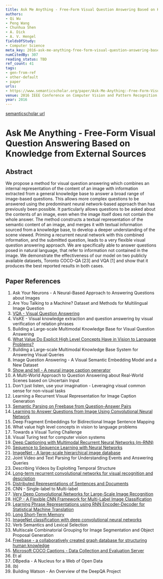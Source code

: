 ```yaml
---
title: Ask Me Anything - Free-Form Visual Question Answering Based on Knowledge from External Sources
authors:
- Qi Wu
- Peng Wang
- Chunhua Shen
- A. Dick
- A. V. Hengel
fieldsOfStudy:
- Computer Science
meta_key: 2016-ask-me-anything-free-form-visual-question-answering-based-on-knowledge-from-external-sources
numCitedBy: 307
reading_status: TBD
ref_count: 41
tags:
- gen-from-ref
- other-default
- paper
urls:
- https://www.semanticscholar.org/paper/Ask-Me-Anything:-Free-Form-Visual-Question-Based-on-Wu-Wang/20dbdf02497aa84510970d0f5e8b599073bca1bc?sort=total-citations
venue: 2016 IEEE Conference on Computer Vision and Pattern Recognition (CVPR)
year: 2016
---
```


[semanticscholar url](https://www.semanticscholar.org/paper/Ask-Me-Anything:-Free-Form-Visual-Question-Based-on-Wu-Wang/20dbdf02497aa84510970d0f5e8b599073bca1bc?sort=total-citations)

# Ask Me Anything - Free-Form Visual Question Answering Based on Knowledge from External Sources

## Abstract

We propose a method for visual question answering which combines an internal representation of the content of an image with information extracted from a general knowledge base to answer a broad range of image-based questions. This allows more complex questions to be answered using the predominant neural network-based approach than has previously been possible. It particularly allows questions to be asked about the contents of an image, even when the image itself does not contain the whole answer. The method constructs a textual representation of the semantic content of an image, and merges it with textual information sourced from a knowledge base, to develop a deeper understanding of the scene viewed. Priming a recurrent neural network with this combined information, and the submitted question, leads to a very flexible visual question answering approach. We are specifically able to answer questions posed in natural language, that refer to information not contained in the image. We demonstrate the effectiveness of our model on two publicly available datasets, Toronto COCO-QA [23] and VQA [1] and show that it produces the best reported results in both cases.

## Paper References

1. Ask Your Neurons - A Neural-Based Approach to Answering Questions about Images
2. Are You Talking to a Machine? Dataset and Methods for Multilingual Image Question
3. [VQA - Visual Question Answering](2015-vqa-visual-question-answering)
4. VisKE - Visual knowledge extraction and question answering by visual verification of relation phrases
5. Building a Large-scale Multimodal Knowledge Base for Visual Question Answering
6. [What Value Do Explicit High Level Concepts Have in Vision to Language Problems?](2016-what-value-do-explicit-high-level-concepts-have-in-vision-to-language-problems)
7. Building a Large-scale Multimodal Knowledge Base System for Answering Visual Queries
8. Image Question Answering - A Visual Semantic Embedding Model and a New Dataset
9. [Show and tell - A neural image caption generator](2015-show-and-tell-a-neural-image-caption-generator)
10. A Multi-World Approach to Question Answering about Real-World Scenes based on Uncertain Input
11. Don't just listen, use your imagination - Leveraging visual common sense for non-visual tasks
12. Learning a Recurrent Visual Representation for Image Caption Generation
13. [Semantic Parsing on Freebase from Question-Answer Pairs](2013-semantic-parsing-on-freebase-from-question-answer-pairs)
14. [Learning to Answer Questions from Image Using Convolutional Neural Network](2016-learning-to-answer-questions-from-image-using-convolutional-neural-network)
15. Deep Fragment Embeddings for Bidirectional Image Sentence Mapping
16. What value high level concepts in vision to language problems
17. Towards a Visual Turing Challenge
18. Visual Turing test for computer vision systems
19. [Deep Captioning with Multimodal Recurrent Neural Networks (m-RNN)](2015-deep-captioning-with-multimodal-recurrent-neural-networks-m-rnn)
20. [Sequence to Sequence Learning with Neural Networks](2014-sequence-to-sequence-learning-with-neural-networks)
21. [ImageNet - A large-scale hierarchical image database](2009-imagenet-a-large-scale-hierarchical-image-database)
22. Joint Video and Text Parsing for Understanding Events and Answering Queries
23. Describing Videos by Exploiting Temporal Structure
24. [Long-term recurrent convolutional networks for visual recognition and description](2015-long-term-recurrent-convolutional-networks-for-visual-recognition-and-description)
25. [Distributed Representations of Sentences and Documents](2014-distributed-representations-of-sentences-and-documents)
26. CNN - Single-label to Multi-label
27. [Very Deep Convolutional Networks for Large-Scale Image Recognition](2014-vggnet.md)
28. [HCP - A Flexible CNN Framework for Multi-Label Image Classification](2016-hcp-a-flexible-cnn-framework-for-multi-label-image-classification)
29. [Learning Phrase Representations using RNN Encoder-Decoder for Statistical Machine Translation](2014-learning-phrase-representations-using-rnn-encoder-decoder-for-statistical-machine-translation)
30. [Long Short-Term Memory](1997-long-short-term-memory)
31. [ImageNet classification with deep convolutional neural networks](2012-alexnet.md)
32. Verb Semantics and Lexical Selection
33. Multiscale Combinatorial Grouping for Image Segmentation and Object Proposal Generation
34. [Freebase - a collaboratively created graph database for structuring human knowledge](2008-freebase-a-collaboratively-created-graph-database-for-structuring-human-knowledge)
35. [Microsoft COCO Captions - Data Collection and Evaluation Server](2015-microsoft-coco-captions-data-collection-and-evaluation-server)
36. Et al
37. DBpedia - A Nucleus for a Web of Open Data
38. (b)
39. Building Watson - An Overview of the DeepQA Project
